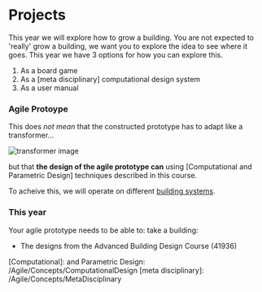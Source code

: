 # Projects

This year we will explore how to grow a building. You are not expected to 'really' grow a building, we want you to explore the idea to see where it goes. This year we have 3 options for how you can explore this.

1. As a board game
2. As a [meta disciplinary] computational design system
3. As a user manual


<!--This course starts with a finished design and then we work togther to reverse engineer it. This enables us to understand how the same building system can support different building projects.

Based on this we can then design the bulding system as a reconfigurable 'agile prototype' that we can integrate with other systems to adapt to different project requirements.

-->

<!-- * support each of the 3 futures (near, mid and far) for either the planet A or planet B scenario you defined in [A1](/Agile/Assignments/A1)

-->
### Agile Protoype
This does *not mean* that the constructed prototype has to adapt like a transformer...

![transformer image](https://tfwiki.net/mediawiki/images2/thumb/d/dc/OpTransformsSu.jpg/400px-OpTransformsSu.jpg)  

but that **the design of the agile prototype can** using [Computational and Parametric Design] techniques described in this course.

To acheive this, we will operate on different [building systems](/Agile/Systems/).

### This year

Your agile prototype needs to be able to: take a building:

* The designs from the Advanced Building Design Course (41936)
<!--* The model for the Skylab building on campus.-->

[Computational]: and Parametric Design: /Agile/Concepts/ComputationalDesign
[meta disciplinary]: /Agile/Concepts/MetaDisciplinary

<!--

1. [Roskilde]
2. [Space]
3. [Skate]
4. [Skylab]

Finally you must make a [physical prototype]

[physical prototype]: /Agile/Concepts/PhysicalPrototype
[Roskilde]: /Agile/Projects/Roskilde
[Space]: /Agile/Projects/Space
[Skate]: /Agile/Projects/Skate
[Skylab]: /Agile/Projects/Skylab

-->


